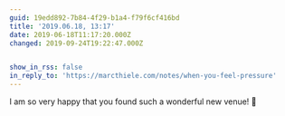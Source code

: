 ```yaml
---
guid: 19edd892-7b84-4f29-b1a4-f79f6cf416bd
title: '2019.06.18, 13:17'
date: 2019-06-18T11:17:20.000Z
changed: 2019-09-24T19:22:47.000Z


show_in_rss: false
in_reply_to: 'https://marcthiele.com/notes/when-you-feel-pressure'
---
```


I am so very happy that you found such a wonderful new venue! 🎉
